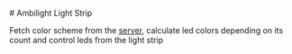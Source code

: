 # Ambilight Light Strip

Fetch color scheme from the [server](../camera/README.md), calculate led colors depending on its count and control leds from the light strip